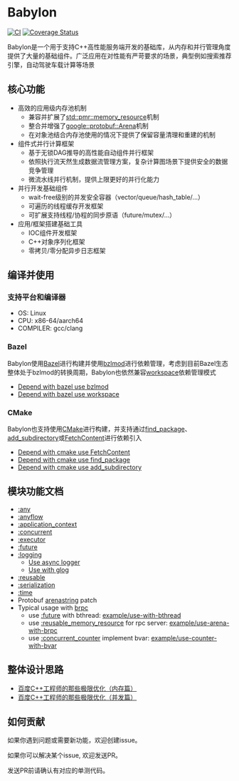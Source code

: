 # Babylon

[![CI](https://github.com/baidu/babylon/actions/workflows/ci.yml/badge.svg)](https://github.com/baidu/babylon/actions/workflows/ci.yml)
[![Coverage Status](https://coveralls.io/repos/github/baidu/babylon/badge.svg)](https://coveralls.io/github/baidu/babylon)

Babylon是一个用于支持C++高性能服务端开发的基础库，从内存和并行管理角度提供了大量的基础组件。广泛应用在对性能有严苛要求的场景，典型例如搜索推荐引擎，自动驾驶车载计算等场景

## 核心功能

- 高效的应用级内存池机制
  - 兼容并扩展了[std::pmr::memory_resource](https://en.cppreference.com/w/cpp/memory/memory_resource)机制
  - 整合并增强了[google::protobuf::Arena](https://protobuf.dev/reference/cpp/arenas)机制
  - 在对象池结合内存池使用的情况下提供了保留容量清理和重建的机制
- 组件式并行计算框架
  - 基于无锁DAG推导的高性能自动组件并行框架
  - 依照执行流天然生成数据流管理方案，复杂计算图场景下提供安全的数据竞争管理
  - 微流水线并行机制，提供上限更好的并行化能力
- 并行开发基础组件
  - wait-free级别的并发安全容器（vector/queue/hash_table/...）
  - 可遍历的线程缓存开发框架
  - 可扩展支持线程/协程的同步原语（future/mutex/...）
- 应用/框架搭建基础工具
  - IOC组件开发框架
  - C++对象序列化框架
  - 零拷贝/零分配异步日志框架

## 编译并使用

### 支持平台和编译器

- OS: Linux
- CPU: x86-64/aarch64
- COMPILER: gcc/clang

### Bazel

Babylon使用[Bazel](https://bazel.build)进行构建并使用[bzlmod](https://bazel.build/external/module)进行依赖管理，考虑到目前Bazel生态整体处于bzlmod的转换周期，Babylon也依然兼容[workspace](https://bazel.build/rules/lib/globals/workspace)依赖管理模式

- [Depend with bazel use bzlmod](example/depend-use-bzlmod)
- [Depend with bazel use workspace](example/depend-use-workspace)

### CMake

Babylon也支持使用[CMake](https://cmake.org)进行构建，并支持通过[find_package](https://cmake.org/cmake/help/latest/command/find_package.html)、[add_subdirectory](https://cmake.org/cmake/help/latest/command/add_subdirectory.html)或[FetchContent](https://cmake.org/cmake/help/latest/module/FetchContent.html)进行依赖引入

- [Depend with cmake use FetchContent](example/depend-use-cmake-fetch)
- [Depend with cmake use find_package](example/depend-use-cmake-find)
- [Depend with cmake use add_subdirectory](example/depend-use-cmake-subdir)

## 模块功能文档

- [:any](docs/any.md)
- [:anyflow](docs/anyflow/index.md)
- [:application_context](docs/application_context.md)
- [:concurrent](docs/concurrent/index.md)
- [:executor](docs/executor.md)
- [:future](docs/future.md)
- [:logging](docs/logging/index.md)
  - [Use async logger](example/use-async-logger)
  - [Use with glog](example/use-with-glog)
- [:reusable](docs/reusable/index.md)
- [:serialization](docs/serialization.md)
- [:time](docs/time.md)
- Protobuf [arenastring](docs/arenastring.md) patch
- Typical usage with [brpc](https://github.com/apache/brpc)
  - use [:future](docs/future.md) with bthread: [example/use-with-bthread](example/use-with-bthread)
  - use [:reusable_memory_resource](docs/reusable/memory_resource.md) for rpc server: [example/use-arena-with-brpc](example/use-arena-with-brpc)
  - use [:concurrent_counter](docs/concurrent/counter.md) implement bvar: [example/use-counter-with-bvar](example/use-counter-with-bvar)

## 整体设计思路

- [百度C++工程师的那些极限优化（内存篇）](https://mp.weixin.qq.com/s?__biz=Mzg5MjU0NTI5OQ==&mid=2247489076&idx=1&sn=748bf716d94d5ed2739ea8a9385cd4a6&chksm=c03d2648f74aaf5e11298cf450c3453a273eb6d2161bc90e411b6d62fa0c1b96a45e411af805&scene=178&cur_album_id=1693053794688761860#rd)
- [百度C++工程师的那些极限优化（并发篇）](https://mp.weixin.qq.com/s/0Ofo8ak7-UXuuOoD0KIHwA)

## 如何贡献

如果你遇到问题或需要新功能，欢迎创建issue。

如果你可以解决某个issue, 欢迎发送PR。

发送PR前请确认有对应的单测代码。
